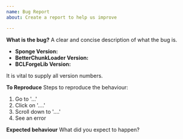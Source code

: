 ```yaml
---
name: Bug Report
about: Create a report to help us improve

---
```


<!--
GITHUB ISSUES ARE NOT FOR SUPPORT. Any support requests will be closed without 
warning. 

If you need help, please visit our Docs or Discord.

* Discord: https://discord.gg/MD6qGAd

Please follow this template; this makes sure the correct information is provided.

-->

**What is the bug?**
A clear and concise description of what the bug is.


- **Sponge Version:**
- **BetterChunkLoader Version:**
- **BCLForgeLib Version:**

It is vital to supply all version numbers.

**To Reproduce**
Steps to reproduce the behaviour:

1. Go to '...'
2. Click on '....'
3. Scroll down to '....'
4. See an error

**Expected behaviour**
What did you expect to happen?